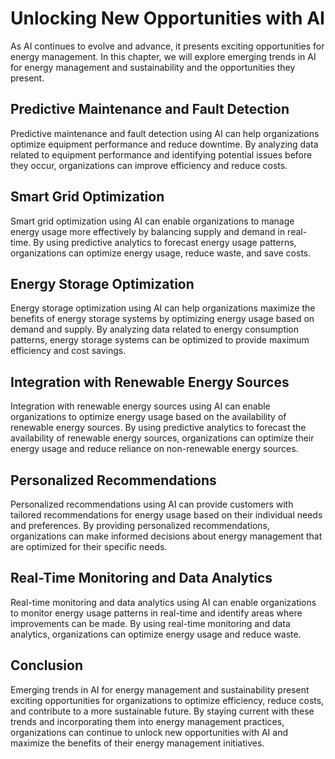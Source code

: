 Unlocking New Opportunities with AI
================================================================================================================

As AI continues to evolve and advance, it presents exciting opportunities for energy management. In this chapter, we will explore emerging trends in AI for energy management and sustainability and the opportunities they present.

Predictive Maintenance and Fault Detection
------------------------------------------

Predictive maintenance and fault detection using AI can help organizations optimize equipment performance and reduce downtime. By analyzing data related to equipment performance and identifying potential issues before they occur, organizations can improve efficiency and reduce costs.

Smart Grid Optimization
-----------------------

Smart grid optimization using AI can enable organizations to manage energy usage more effectively by balancing supply and demand in real-time. By using predictive analytics to forecast energy usage patterns, organizations can optimize energy usage, reduce waste, and save costs.

Energy Storage Optimization
---------------------------

Energy storage optimization using AI can help organizations maximize the benefits of energy storage systems by optimizing energy usage based on demand and supply. By analyzing data related to energy consumption patterns, energy storage systems can be optimized to provide maximum efficiency and cost savings.

Integration with Renewable Energy Sources
-----------------------------------------

Integration with renewable energy sources using AI can enable organizations to optimize energy usage based on the availability of renewable energy sources. By using predictive analytics to forecast the availability of renewable energy sources, organizations can optimize their energy usage and reduce reliance on non-renewable energy sources.

Personalized Recommendations
----------------------------

Personalized recommendations using AI can provide customers with tailored recommendations for energy usage based on their individual needs and preferences. By providing personalized recommendations, organizations can make informed decisions about energy management that are optimized for their specific needs.

Real-Time Monitoring and Data Analytics
---------------------------------------

Real-time monitoring and data analytics using AI can enable organizations to monitor energy usage patterns in real-time and identify areas where improvements can be made. By using real-time monitoring and data analytics, organizations can optimize energy usage and reduce waste.

Conclusion
----------

Emerging trends in AI for energy management and sustainability present exciting opportunities for organizations to optimize efficiency, reduce costs, and contribute to a more sustainable future. By staying current with these trends and incorporating them into energy management practices, organizations can continue to unlock new opportunities with AI and maximize the benefits of their energy management initiatives.
